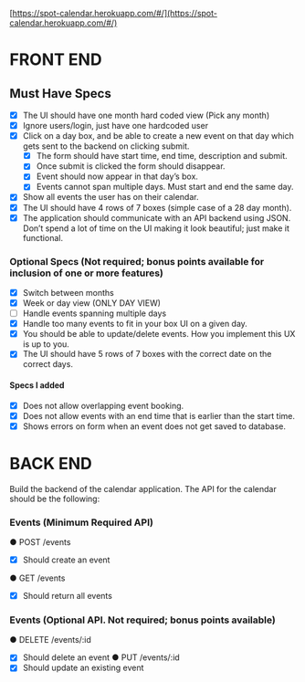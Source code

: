 [https://spot-calendar.herokuapp.com/#/](https://spot-calendar.herokuapp.com/#/)

# FRONT END
## Must Have Specs
- [x] The UI should have one month hard coded view (Pick any month)
- [x] Ignore users/login, just have one hardcoded user
- [x] Click on a day box, and be able to create a new event on that day which gets sent to the backend on clicking submit.
   - [x] The form should have start time, end time, description and submit.
   - [x] Once submit is clicked the form should disappear.
   - [x] Event should now appear in that day’s box.
   - [x] Events cannot span multiple days. Must start and end the same day.
- [x] Show all events the user has on their calendar.
- [x] The UI should have 4 rows of 7 boxes (simple case of a 28 day month).
- [x] The application should communicate with an API backend using JSON. Don’t spend a lot of time on the UI making it look beautiful; just make it functional.

### Optional Specs (Not required; bonus points available for inclusion of one or more features)
- [x] Switch between months
- [x] Week or day view (ONLY DAY VIEW)
- [ ] Handle events spanning multiple days
- [x] Handle too many events to fit in your box UI on a given day.
- [x] You should be able to update/delete events. How you implement this UX is up to you.
- [x] The UI should have 5 rows of 7 boxes with the correct date on the correct days.

#### Specs I added
- [x] Does not allow overlapping event booking.
- [x] Does not allow events with an end time that is earlier than the start time.
- [x] Shows errors on form when an event does not get saved to database.

# BACK END
Build the backend of the calendar application. The API for the calendar should be the following:

### Events (Minimum Required API)
●     POST /events
  - [x] Should create an event

●     GET /events
  - [x] Should return all events

### Events (Optional API. Not required; bonus points available)
●     DELETE /events/:id
  - [x] Should delete an event
●     PUT /events/:id
  - [x] Should update an existing event
